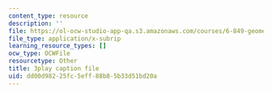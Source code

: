 ```yaml
---
content_type: resource
description: ''
file: https://ol-ocw-studio-app-qa.s3.amazonaws.com/courses/6-849-geometric-folding-algorithms-linkages-origami-polyhedra-fall-2012/dd00d98225fc5eff88b85b33d51bd20a_6GAq2w_HBUQ.vtt
file_type: application/x-subrip
learning_resource_types: []
ocw_type: OCWFile
resourcetype: Other
title: 3play caption file
uid: dd00d982-25fc-5eff-88b8-5b33d51bd20a
---
```

